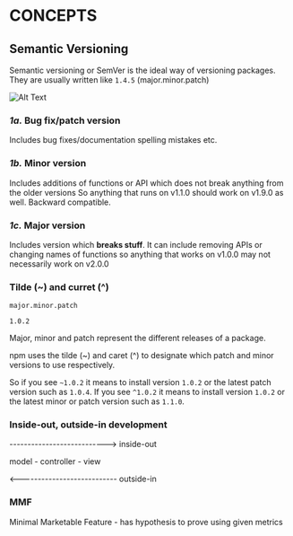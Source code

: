 # CONCEPTS

## Semantic Versioning

Semantic versioning or SemVer is the ideal way of versioning packages. They are usually written like `1.4.5` (major.minor.patch)

![Alt Text](https://res.cloudinary.com/practicaldev/image/fetch/s--vTMVK06i--/c\_limit%2Cf\_auto%2Cfl\_progressive%2Cq\_auto%2Cw\_880/https://thepracticaldev.s3.amazonaws.com/i/uyw4yois1mkqr967ufb8.png)

### _1a._ Bug fix/patch version

Includes bug fixes/documentation spelling mistakes etc.

### _1b._ Minor version

Includes additions of functions or API which does not break anything from the older versions So anything that runs on v1.1.0 should work on v1.9.0 as well. Backward compatible.

### _1c._ Major version

Includes version which **breaks stuff**. It can include removing APIs or changing names of functions so anything that works on v1.0.0 may not necessarily work on v2.0.0

### Tilde (\~) and curret (^)

```
major.minor.patch

1.0.2
```

Major, minor and patch represent the different releases of a package.

npm uses the tilde (\~) and caret (^) to designate which patch and minor versions to use respectively.

So if you see `~1.0.2` it means to install version `1.0.2` or the latest patch version such as `1.0.4`. If you see `^1.0.2` it means to install version `1.0.2` or the latest minor or patch version such as `1.1.0`.

### Inside-out, outside-in development

\---------------------------> inside-out

model - controller - view

<--------------------------- outside-in

### MMF

Minimal Marketable Feature - has hypothesis to prove using given metrics
